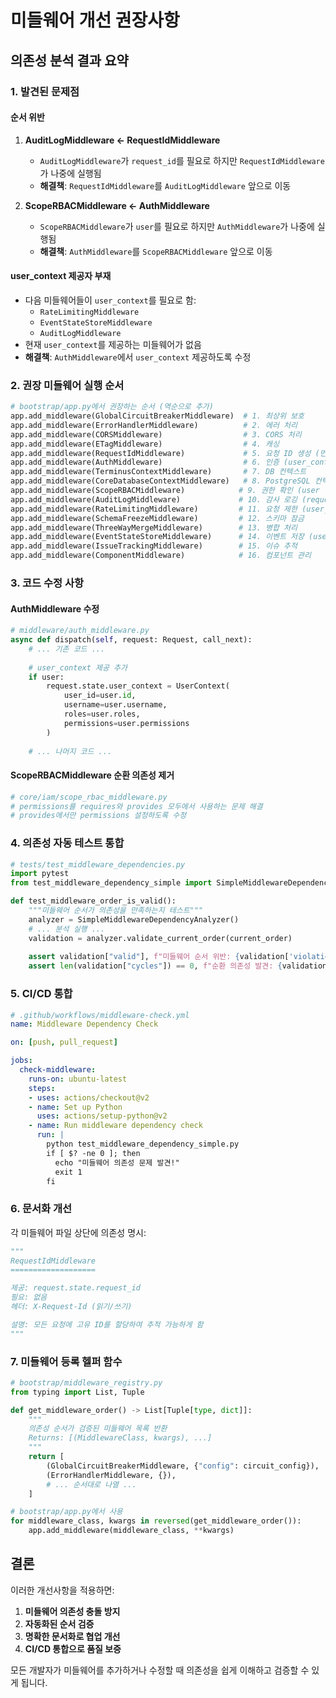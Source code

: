 # 미들웨어 개선 권장사항

## 의존성 분석 결과 요약

### 1. 발견된 문제점

#### 순서 위반
1. **AuditLogMiddleware ← RequestIdMiddleware**
   - `AuditLogMiddleware`가 `request_id`를 필요로 하지만 `RequestIdMiddleware`가 나중에 실행됨
   - **해결책**: `RequestIdMiddleware`를 `AuditLogMiddleware` 앞으로 이동

2. **ScopeRBACMiddleware ← AuthMiddleware**
   - `ScopeRBACMiddleware`가 `user`를 필요로 하지만 `AuthMiddleware`가 나중에 실행됨
   - **해결책**: `AuthMiddleware`를 `ScopeRBACMiddleware` 앞으로 이동

#### user_context 제공자 부재
- 다음 미들웨어들이 `user_context`를 필요로 함:
  - `RateLimitingMiddleware`
  - `EventStateStoreMiddleware`
  - `AuditLogMiddleware`
- 현재 `user_context`를 제공하는 미들웨어가 없음
- **해결책**: `AuthMiddleware`에서 `user_context` 제공하도록 수정

### 2. 권장 미들웨어 실행 순서

```python
# bootstrap/app.py에서 권장하는 순서 (역순으로 추가)
app.add_middleware(GlobalCircuitBreakerMiddleware)  # 1. 최상위 보호
app.add_middleware(ErrorHandlerMiddleware)          # 2. 에러 처리
app.add_middleware(CORSMiddleware)                  # 3. CORS 처리
app.add_middleware(ETagMiddleware)                  # 4. 캐싱
app.add_middleware(RequestIdMiddleware)             # 5. 요청 ID 생성 (먼저 실행)
app.add_middleware(AuthMiddleware)                  # 6. 인증 (user_context 제공)
app.add_middleware(TerminusContextMiddleware)       # 7. DB 컨텍스트
app.add_middleware(CoreDatabaseContextMiddleware)   # 8. PostgreSQL 컨텍스트
app.add_middleware(ScopeRBACMiddleware)            # 9. 권한 확인 (user 필요)
app.add_middleware(AuditLogMiddleware)             # 10. 감사 로깅 (request_id, user_context 필요)
app.add_middleware(RateLimitingMiddleware)         # 11. 요청 제한 (user_context 필요)
app.add_middleware(SchemaFreezeMiddleware)         # 12. 스키마 잠금
app.add_middleware(ThreeWayMergeMiddleware)        # 13. 병합 처리
app.add_middleware(EventStateStoreMiddleware)      # 14. 이벤트 저장 (user_context 필요)
app.add_middleware(IssueTrackingMiddleware)        # 15. 이슈 추적
app.add_middleware(ComponentMiddleware)            # 16. 컴포넌트 관리
```

### 3. 코드 수정 사항

#### AuthMiddleware 수정
```python
# middleware/auth_middleware.py
async def dispatch(self, request: Request, call_next):
    # ... 기존 코드 ...
    
    # user_context 제공 추가
    if user:
        request.state.user_context = UserContext(
            user_id=user.id,
            username=user.username,
            roles=user.roles,
            permissions=user.permissions
        )
    
    # ... 나머지 코드 ...
```

#### ScopeRBACMiddleware 순환 의존성 제거
```python
# core/iam/scope_rbac_middleware.py
# permissions를 requires와 provides 모두에서 사용하는 문제 해결
# provides에서만 permissions 설정하도록 수정
```

### 4. 의존성 자동 테스트 통합

```python
# tests/test_middleware_dependencies.py
import pytest
from test_middleware_dependency_simple import SimpleMiddlewareDependencyAnalyzer

def test_middleware_order_is_valid():
    """미들웨어 순서가 의존성을 만족하는지 테스트"""
    analyzer = SimpleMiddlewareDependencyAnalyzer()
    # ... 분석 실행 ...
    validation = analyzer.validate_current_order(current_order)
    
    assert validation["valid"], f"미들웨어 순서 위반: {validation['violations']}"
    assert len(validation["cycles"]) == 0, f"순환 의존성 발견: {validation['cycles']}"
```

### 5. CI/CD 통합

```yaml
# .github/workflows/middleware-check.yml
name: Middleware Dependency Check

on: [push, pull_request]

jobs:
  check-middleware:
    runs-on: ubuntu-latest
    steps:
    - uses: actions/checkout@v2
    - name: Set up Python
      uses: actions/setup-python@v2
    - name: Run middleware dependency check
      run: |
        python test_middleware_dependency_simple.py
        if [ $? -ne 0 ]; then
          echo "미들웨어 의존성 문제 발견!"
          exit 1
        fi
```

### 6. 문서화 개선

각 미들웨어 파일 상단에 의존성 명시:
```python
"""
RequestIdMiddleware
===================

제공: request.state.request_id
필요: 없음
헤더: X-Request-Id (읽기/쓰기)

설명: 모든 요청에 고유 ID를 할당하여 추적 가능하게 함
"""
```

### 7. 미들웨어 등록 헬퍼 함수

```python
# bootstrap/middleware_registry.py
from typing import List, Tuple

def get_middleware_order() -> List[Tuple[type, dict]]:
    """
    의존성 순서가 검증된 미들웨어 목록 반환
    Returns: [(MiddlewareClass, kwargs), ...]
    """
    return [
        (GlobalCircuitBreakerMiddleware, {"config": circuit_config}),
        (ErrorHandlerMiddleware, {}),
        # ... 순서대로 나열 ...
    ]

# bootstrap/app.py에서 사용
for middleware_class, kwargs in reversed(get_middleware_order()):
    app.add_middleware(middleware_class, **kwargs)
```

## 결론

이러한 개선사항을 적용하면:
1. **미들웨어 의존성 충돌 방지**
2. **자동화된 순서 검증**
3. **명확한 문서화로 협업 개선**
4. **CI/CD 통합으로 품질 보증**

모든 개발자가 미들웨어를 추가하거나 수정할 때 의존성을 쉽게 이해하고 검증할 수 있게 됩니다.